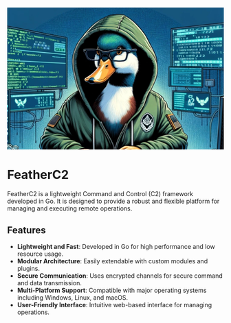 ![image search api](https://raw.githubusercontent.com/QuackTheCode/FeatherC2/main/images/Feather%20C2.jpg)

# FeatherC2

FeatherC2 is a lightweight Command and Control (C2) framework developed in Go. It is designed to provide a robust and flexible platform for managing and executing remote operations.

## Features

- **Lightweight and Fast**: Developed in Go for high performance and low resource usage.
- **Modular Architecture**: Easily extendable with custom modules and plugins.
- **Secure Communication**: Uses encrypted channels for secure command and data transmission.
- **Multi-Platform Support**: Compatible with major operating systems including Windows, Linux, and macOS.
- **User-Friendly Interface**: Intuitive web-based interface for managing operations.
